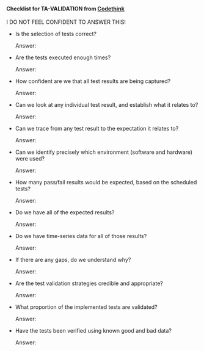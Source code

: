 #### Checklist for TA-VALIDATION from [Codethink](https://codethinklabs.gitlab.io/trustable/trustable/print_page.html)

I DO NOT FEEL CONFIDENT TO ANSWER THIS!

* Is the selection of tests correct?

    Answer:  

* Are the tests executed enough times? 

    Answer:  

* How confident are we that all test results are being captured?

    Answer:  
    
* Can we look at any individual test result, and establish what it relates to?

    Answer:  

* Can we trace from any test result to the expectation it relates to? 

    Answer:  

* Can we identify precisely which environment (software and hardware) were used?

    Answer:  

* How many pass/fail results would be expected, based on the scheduled tests?

    Answer:  

* Do we have all of the expected results?

    Answer:  

* Do we have time-series data for all of those results? 

    Answer:  

* If there are any gaps, do we understand why?

    Answer:  

* Are the test validation strategies credible and appropriate? 

    Answer:  

* What proportion of the implemented tests are validated? 

    Answer:  

* Have the tests been verified using known good and bad data? 

    Answer:  